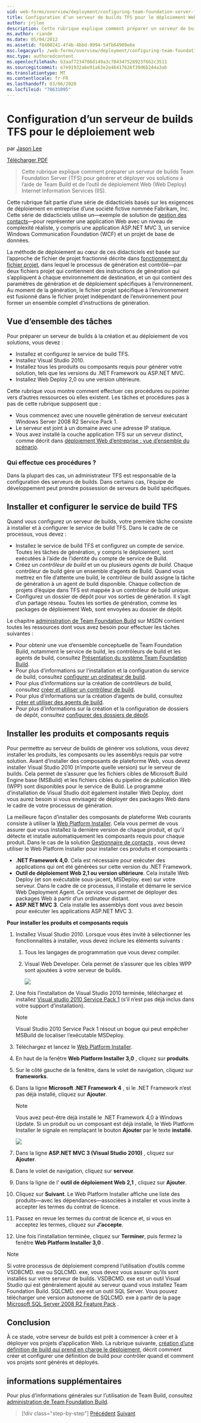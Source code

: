 ```yaml
---
uid: web-forms/overview/deployment/configuring-team-foundation-server-for-web-deployment/configuring-a-tfs-build-server-for-web-deployment
title: Configuration d’un serveur de builds TFS pour le déploiement Web | Microsoft Docs
author: jrjlee
description: Cette rubrique explique comment préparer un serveur de builds Team Foundation Server (TFS) pour générer et déployer vos solutions à l’aide de Team Build et d’Internet informat...
ms.author: riande
ms.date: 05/04/2012
ms.assetid: f8400241-4f4b-4bbd-9994-54fb64909e6e
msc.legacyurl: /web-forms/overview/deployment/configuring-team-foundation-server-for-web-deployment/configuring-a-tfs-build-server-for-web-deployment
msc.type: authoredcontent
ms.openlocfilehash: b3aaf7234706d149a3c784347528923f662c3511
ms.sourcegitcommit: e7e91932a6e91a63e2e46417626f39d6b244a3ab
ms.translationtype: MT
ms.contentlocale: fr-FR
ms.lasthandoff: 03/06/2020
ms.locfileid: "78631095"
---
```

# <a name="configuring-a-tfs-build-server-for-web-deployment"></a>Configuration d’un serveur de builds TFS pour le déploiement web

par [Jason Lee](https://github.com/jrjlee)

[Télécharger PDF](https://msdnshared.blob.core.windows.net/media/MSDNBlogsFS/prod.evol.blogs.msdn.com/CommunityServer.Blogs.Components.WeblogFiles/00/00/00/63/56/8130.DeployingWebAppsInEnterpriseScenarios.pdf)

> Cette rubrique explique comment préparer un serveur de builds Team Foundation Server (TFS) pour générer et déployer vos solutions à l’aide de Team Build et de l’outil de déploiement Web (Web Deploy) Internet Information Services (IIS).

Cette rubrique fait partie d’une série de didacticiels basés sur les exigences de déploiement en entreprise d’une société fictive nommée Fabrikam, Inc. Cette série de didacticiels utilise un&#x2014;exemple de solution de [gestion des contacts](../web-deployment-in-the-enterprise/the-contact-manager-solution.md)&#x2014;pour représenter une application Web avec un niveau de complexité réaliste, y compris une application ASP.NET MVC 3, un service Windows Communication Foundation (WCF) et un projet de base de données.

La méthode de déploiement au cœur de ces didacticiels est basée sur l’approche de fichier de projet fractionné décrite dans [fonctionnement du fichier projet](../web-deployment-in-the-enterprise/understanding-the-project-file.md), dans lequel le processus de génération est contrôlé&#x2014;par deux fichiers projet qui contiennent des instructions de génération qui s’appliquent à chaque environnement de destination, et un qui contient des paramètres de génération et de déploiement spécifiques à l’environnement. Au moment de la génération, le fichier projet spécifique à l’environnement est fusionné dans le fichier projet indépendant de l’environnement pour former un ensemble complet d’instructions de génération.

## <a name="task-overview"></a>Vue d’ensemble des tâches

Pour préparer un serveur de builds à la création et au déploiement de vos solutions, vous devez :

- Installez et configurez le service de build TFS.
- Installez Visual Studio 2010.
- Installez tous les produits ou composants requis pour générer votre solution, tels que les versions du .NET Framework ou ASP.NET MVC.
- Installez Web Deploy 2,0 ou une version ultérieure.

Cette rubrique vous montre comment effectuer ces procédures ou pointer vers d’autres ressources où elles existent. Les tâches et procédures pas à pas de cette rubrique supposent que :

- Vous commencez avec une nouvelle génération de serveur exécutant Windows Server 2008 R2 Service Pack 1.
- Le serveur est joint à un domaine avec une adresse IP statique.
- Vous avez installé la couche application TFS sur un serveur distinct, comme décrit dans [déploiement Web d’entreprise : vue d’ensemble du scénario](../deploying-web-applications-in-enterprise-scenarios/enterprise-web-deployment-scenario-overview.md).

### <a name="who-performs-these-procedures"></a>Qui effectue ces procédures ?

Dans la plupart des cas, un administrateur TFS est responsable de la configuration des serveurs de builds. Dans certains cas, l’équipe de développement peut prendre possession de serveurs de build spécifiques.

## <a name="install-and-configure-the-tfs-build-service"></a>Installer et configurer le service de build TFS

Quand vous configurez un serveur de builds, votre première tâche consiste à installer et à configurer le service de build TFS. Dans le cadre de ce processus, vous devez :

- Installez le service de build TFS et configurez un compte de service. Toutes les tâches de génération, y compris le déploiement, sont exécutées à l’aide de l’identité du compte de service de Build.
- Créez un *contrôleur de build* et un ou plusieurs *agents de build*. Chaque contrôleur de build gère un ensemble d’agents de Build. Quand vous mettrez en file d’attente une build, le contrôleur de build assigne la tâche de génération à un agent de build disponible. Chaque collection de projets d’équipe dans TFS est mappée à un contrôleur de build unique.
- Configurez un dossier de dépôt pour vos sorties de génération. Il s’agit d’un partage réseau. Toutes les sorties de génération, comme les packages de déploiement Web, sont envoyées au dossier de dépôt.

Le chapitre [administration de Team Foundation Build](https://msdn.microsoft.com/library/ms252495.aspx) sur MSDN contient toutes les ressources dont vous avez besoin pour effectuer les tâches suivantes :

- Pour obtenir une vue d’ensemble conceptuelle de Team Foundation Build, notamment le service de build, les contrôleurs de build et les agents de build, consultez [Présentation du système Team Foundation Build](https://msdn.microsoft.com/library/dd793166.aspx).
- Pour plus d’informations sur l’installation et la configuration du service de build, consultez [configurer un ordinateur de build](https://msdn.microsoft.com/library/ms181712.aspx).
- Pour plus d’informations sur la création de contrôleurs de build, consultez [créer et utiliser un contrôleur de build](https://msdn.microsoft.com/library/ee330987.aspx).
- Pour plus d’informations sur la création d’agents de build, consultez [créer et utiliser des agents de build](https://msdn.microsoft.com/library/bb399135.aspx).
- Pour plus d’informations sur la création et la configuration de dossiers de dépôt, consultez [configurer des dossiers de dépôt](https://msdn.microsoft.com/library/bb778394.aspx).

## <a name="install-required-products-and-components"></a>Installer les produits et composants requis

Pour permettre au serveur de builds de générer vos solutions, vous devez installer les produits, les composants ou les assemblys requis par votre solution. Avant d’installer des composants de plateforme Web, vous devez installer Visual Studio 2010 (n’importe quelle version) sur le serveur de builds. Cela permet de s’assurer que les fichiers cibles de Microsoft Build Engine base (MSBuild) et les fichiers cibles du pipeline de publication Web (WPP) sont disponibles pour le service de Build. Le programme d’installation de Visual Studio doit également installer Web Deploy, dont vous aurez besoin si vous envisagez de déployer des packages Web dans le cadre de votre processus de génération.

La meilleure façon d’installer des composants de plateforme Web courants consiste à utiliser la [Web Platform Installer](https://go.microsoft.com/?linkid=9805118). Cela vous permet de vous assurer que vous installez la dernière version de chaque produit, et qu’il détecte et installe automatiquement les composants requis pour chaque produit. Dans le cas de la solution [Gestionnaire de contacts](../web-deployment-in-the-enterprise/the-contact-manager-solution.md) , vous devez utiliser le Web Platform Installer pour installer ces produits et composants :

- **.NET Framework 4,0**. Cela est nécessaire pour exécuter des applications qui ont été générées sur cette version du .NET Framework.
- **Outil de déploiement Web 2,1 ou version ultérieure**. Cela installe Web Deploy (et son exécutable sous-jacent, MSDeploy. exe) sur votre serveur. Dans le cadre de ce processus, il installe et démarre le service Web Deployment Agent. Ce service vous permet de déployer des packages Web à partir d’un ordinateur distant.
- **ASP.NET MVC 3**. Cela installe les assemblys dont vous avez besoin pour exécuter les applications ASP.NET MVC 3.

**Pour installer les produits et composants requis**

1. Installez Visual Studio 2010. Lorsque vous êtes invité à sélectionner les fonctionnalités à installer, vous devez inclure les éléments suivants :

    1. Tous les langages de programmation que vous devez compiler.
    2. Visual Web Developer. Cela permet de s’assurer que les cibles WPP sont ajoutées à votre serveur de builds.

        ![](configuring-a-tfs-build-server-for-web-deployment/_static/image1.png)
2. Une fois l’installation de Visual Studio 2010 terminée, téléchargez et installez [Visual studio 2010 Service Pack 1](https://go.microsoft.com/?linkid=9805133) (s’il n’est pas déjà inclus dans votre support d’installation).

    > [!NOTE]
    > Visual Studio 2010 Service Pack 1 résout un bogue qui peut empêcher MSBuild de localiser l’exécutable MSDeploy.
3. Téléchargez et lancez le [Web Platform Installer](https://go.microsoft.com/?linkid=9805118).
4. En haut de la fenêtre **Web Platform Installer 3,0** , cliquez sur **produits**.
5. Sur le côté gauche de la fenêtre, dans le volet de navigation, cliquez sur **frameworks**.
6. Dans la ligne **Microsoft .NET Framework 4** , si le .NET Framework n’est pas déjà installé, cliquez sur **Ajouter**.

    > [!NOTE]
    > Vous avez peut-être déjà installé le .NET Framework 4,0 à Windows Update. Si un produit ou un composant est déjà installé, le Web Platform Installer le signale en remplaçant le bouton **Ajouter** par le texte **installé**.

    ![](configuring-a-tfs-build-server-for-web-deployment/_static/image2.png)
7. Dans la ligne **ASP.NET MVC 3 (Visual Studio 2010)** , cliquez sur **Ajouter**.
8. Dans le volet de navigation, cliquez sur **serveur**.
9. Dans la ligne de l' **outil de déploiement Web 2,1** , cliquez sur **Ajouter**.
10. Cliquez sur **Suivant**. Le Web Platform Installer affiche une liste des produits&#x2014;avec les dépendances&#x2014;associées à installer et vous invite à accepter les termes du contrat de licence.
11. Passez en revue les termes du contrat de licence et, si vous en acceptez les termes, cliquez sur **J’accepte**.
12. Une fois l’installation terminée, cliquez sur **Terminer**, puis fermez la fenêtre **Web Platform Installer 3,0** .

> [!NOTE]
> Si votre processus de déploiement comprend l’utilisation d’outils comme VSDBCMD. exe ou SQLCMD. exe, vous devez vous assurer qu’ils sont installés sur votre serveur de builds. VSDBCMD. exe est un outil Visual Studio qui est généralement ajouté au serveur quand vous installez Team Foundation Build. SQLCMD. exe est un outil SQL Server. Vous pouvez télécharger une version autonome de SQLCMD. exe à partir de la page [Microsoft SQL Server 2008 R2 Feature Pack](https://go.microsoft.com/?linkid=9805134) .

## <a name="conclusion"></a>Conclusion

À ce stade, votre serveur de builds est prêt à commencer à créer et à déployer vos projets d’application Web. La rubrique suivante, [création d’une définition de build qui prend en charge le déploiement](creating-a-build-definition-that-supports-deployment.md), décrit comment créer et configurer une définition de build pour contrôler quand et comment vos projets sont générés et déployés.

## <a name="further-reading"></a>informations supplémentaires

Pour plus d’informations générales sur l’utilisation de Team Build, consultez [administration de Team Foundation Build](https://msdn.microsoft.com/library/ms252495.aspx).

> [!div class="step-by-step"]
> [Précédent](adding-content-to-source-control.md)
> [Suivant](creating-a-build-definition-that-supports-deployment.md)
